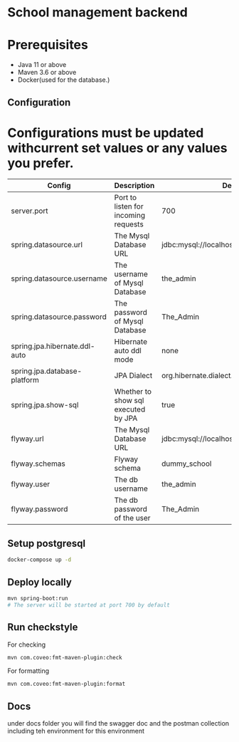# School management backend

# Prerequisites

- Java 11 or above
- Maven 3.6 or above
- Docker(used for the database.)

## Configuration
# Configurations must be updated withcurrent set values or any values you prefer.
| Config                    	    | Description                                  | Default          |
| ----------------------------- | -------------------------------------------- | ---------------- |
| server.port               	    | Port to listen for incoming requests         | 700            |
| spring.datasource.url | The Mysql Database URL | jdbc:mysql://localhost:3306/dummy_school |
| spring.datasource.username | The username of Mysql Database | the_admin |
| spring.datasource.password        | The password of Mysql Database  | The_Admin      |
| spring.jpa.hibernate.ddl-auto | Hibernate auto ddl mode | none |
| spring.jpa.database-platform      | JPA Dialect           | org.hibernate.dialect.MySQL8Dialect     |
| spring.jpa.show-sql | Whether to show sql executed by JPA | true |
| flyway.url | The Mysql Database URL | jdbc:mysql://localhost:3306/dummy_school |
| flyway.schemas | Flyway schema | dummy_school |
| flyway.user | The db username | the_admin |
| flyway.password | The db password of the user | The_Admin |

## Setup postgresql

```bash
docker-compose up -d
```

## Deploy locally

```bash
mvn spring-boot:run
# The server will be started at port 700 by default
```
## Run checkstyle

For checking

```bash
mvn com.coveo:fmt-maven-plugin:check
```

For formatting

```bash
mvn com.coveo:fmt-maven-plugin:format
```
## Docs

under docs folder you will find the swagger doc and the postman collection including teh environment for this environment